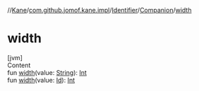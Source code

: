 //[Kane](../../../index.md)/[com.github.jomof.kane.impl](../../index.md)/[Identifier](../index.md)/[Companion](index.md)/[width](width.md)



# width  
[jvm]  
Content  
fun [width](width.md)(value: [String](https://kotlinlang.org/api/latest/jvm/stdlib/kotlin/-string/index.html)): [Int](https://kotlinlang.org/api/latest/jvm/stdlib/kotlin/-int/index.html)  
fun [width](width.md)(value: [Id](../../index.md#%5Bcom.github.jomof.kane.impl%2FId%2F%2F%2FPointingToDeclaration%2F%5D%2FClasslikes%2F-301451995)): [Int](https://kotlinlang.org/api/latest/jvm/stdlib/kotlin/-int/index.html)  



